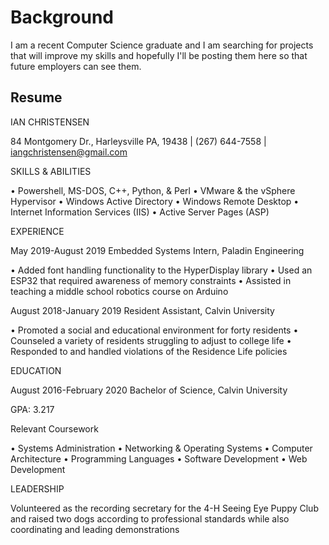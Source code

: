 # Background

  I am a recent Computer Science graduate and I am searching for projects that will improve my skills and hopefully I'll be posting them here so that future employers can see them.

## Resume

IAN CHRISTENSEN

84 Montgomery Dr., Harleysville PA, 19438 | (267) 644-7558 | iangchristensen@gmail.com

SKILLS & ABILITIES

•	Powershell, MS-DOS, C++, Python, & Perl
•	VMware & the vSphere Hypervisor
•	Windows Active Directory	•	Windows Remote Desktop
•	Internet Information Services (IIS)
•	Active Server Pages (ASP)

EXPERIENCE

May 2019-August 2019	Embedded Systems Intern,  Paladin Engineering

•	Added font handling functionality to the HyperDisplay library
•	Used an ESP32 that required awareness of memory constraints
•	Assisted in teaching a middle school robotics course on Arduino

August 2018-January 2019	Resident Assistant,  Calvin University

•	Promoted a social and educational environment for forty residents
•	Counseled a variety of residents struggling to adjust to college life
•	Responded to and handled violations of the Residence Life policies

EDUCATION

August 2016-February 2020	Bachelor of Science, Calvin University

GPA: 3.217

Relevant Coursework

•	Systems Administration
•	Networking & Operating Systems
•	Computer Architecture	•	Programming Languages
•	Software Development
•	Web Development

LEADERSHIP

Volunteered as the recording secretary for the 4-H Seeing Eye Puppy Club and raised two dogs according to professional standards while also coordinating and leading demonstrations

